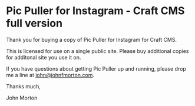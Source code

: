 Pic Puller for Instagram - Craft CMS full version
=================================================

Thank you for buying a copy of Pic Puller for Instagram for Craft CMS.

This is licensed for use on a single public site. Please buy additional copies for additonal site you use it on.

If you have questions about getting Pic Puller up and running, please drop me a line at john@johnfmorton.com.

Thanks much,

John Morton